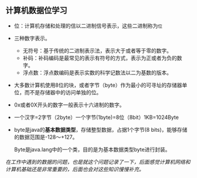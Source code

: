 ## 计算机数据位学习

* 位：计算机存储和处理的信以二进制信号表示，这些二进制称为`位`

* 三种数字表示。
	* 无符号：基于传统的二进制表示法，表示大于或者等于零的数字。
	* 补码：补码编码是最常见的表示有符号的方式，表示为正或者为负的数字。
	* 浮点数：浮点数编码是表示实数的科学记数法以二为基数的版本。
	
* 大多数计算机使用8位的块，或者字节（byte）作为最小的可寻址的存储器单位，而不是存储器中的访问单独的位。

* 0x或者0X开头的数字一般表示十六进制的数字。

* 一个汉字=2字节（2byte）一个字节(1byte)=8位（8bit）1KB=1024Byte

* byte是java的**基本数据类型**，存储整型数据，占据1个字节(8 bits)，能够存储的数据范围是-128～+127。

  Byte是java.lang中的一个类，目的是为基本数据类型byte进行封装。
  

*在工作中遇到的数据的问题，也是就这个问题记录了一下，后面感觉计算机网络和计算机基础还是非常重要的，后面也会对这些知识慢慢补充。*

